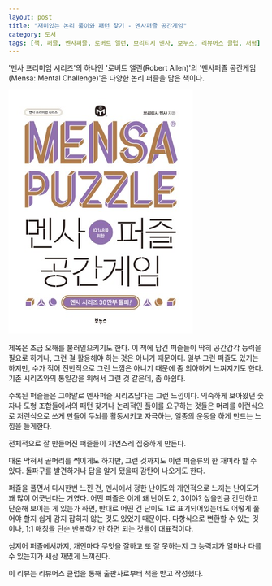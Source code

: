 ```yaml
---
layout: post
title: "재미있는 논리 풀이와 패턴 찾기 - 멘사퍼즐 공간게임"
category: 도서
tags: [책, 퍼즐, 멘사퍼즐, 로버트 앨런, 브리티시 멘사, 보누스, 리뷰어스 클럽, 서평]
---
```


'멘사 프리미엄 시리즈'의 하나인
'로버트 앨런(Robert Allen)'의
'멘사퍼즐 공간게임(Mensa: Mental Challenge)'은
다양한 논리 퍼즐을 담은 책이다.

![표지](/images/mensa-mental-challenge-book-h480.jpg)

제목은 조금 오해를 불러일으키기도 한다.
이 책에 담긴 퍼즐들이 딱히 공간감각 능력을 필요로 하거나,
그런 걸 활용해야 하는 것은 아니기 때문이다.
일부 그런 퍼즐도 있기는 하지만, 수가 적어 전반적으로 그런 느낌은 아니기 때문에 좀 의아하게 느껴지기도 한다.
기존 시리즈와의 통일감을 위해서 그런 것 같은데, 좀 아쉽다.

수록된 퍼즐들은 그야말로 멘사퍼즐 시리즈답다는 그런 느낌이다.
익숙하게 보아왔던 숫자나 도형 조합들에서의 패턴 찾기나
논리적인 풀이를 요구하는 것들은
머리를 이런식으로 저런식으로 쓰게 만들어
두뇌를 활동시키고 자극하는, 일종의 운동을 하게 만드는 느낌을 들게한다.

전체적으로 잘 만들어진 퍼즐들이 자연스레 집중하게 만든다.

때론 막혀서 골머리를 썩이게도 하지만,
그런 것까지도 이런 퍼즐류의 한 재미라 할 수 있다.
돌파구를 발견하거나 답을 알게 됐을때 감탄이 나오게도 한다.

퍼즐을 풀면서 다시한번 느낀 건,
멘사에서 정한 난이도와 개인적으로 느끼는 난이도가 꽤 많이 어긋난다는 거였다.
어떤 퍼즐은 이게 왜 난이도 2, 3이야? 싶을만큼 간단하고 단순해 보이는 게 있는가 하면,
반대로 어떤 건 난이도 1로 표기되어있는데도 어떻게 풀어야 할지 쉽게 감지 잡히지 않는 것도 있었기 때문이다.
다항식으로 변환할 수 있는 것이나, 1:1 매칭을 단순 반복하기만 하면 되는 것들이 대표적이다.

심지어 퍼즐에서까지,
개인마다 무엇을 잘하고 또 잘 못하는지
그 능력치가 얼마나 다를 수 있는지가 새삼 재밌게 느껴진다.



<div class="im im-info">
이 리뷰는 리뷰어스 클럽을 통해 출판사로부터 책을 받고 작성했다.
</div>
